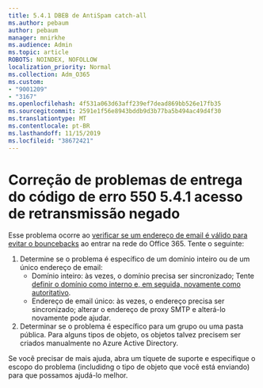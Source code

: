 ```yaml
---
title: 5.4.1 DBEB de AntiSpam catch-all
ms.author: pebaum
author: pebaum
manager: mnirkhe
ms.audience: Admin
ms.topic: article
ROBOTS: NOINDEX, NOFOLLOW
localization_priority: Normal
ms.collection: Adm_O365
ms.custom:
- "9001209"
- "3167"
ms.openlocfilehash: 4f531a063d63aff239ef7dead869bb526e17fb35
ms.sourcegitcommit: 2591e1f56e8943bddb9d3b77ba5b494ac49d4f30
ms.translationtype: MT
ms.contentlocale: pt-BR
ms.lasthandoff: 11/15/2019
ms.locfileid: "38672421"
---
```

# <a name="fix-delivery-issues-for-error-code-550-541-relay-access-denied"></a>Correção de problemas de entrega do código de erro 550 5.4.1 acesso de retransmissão negado

Esse problema ocorre ao [verificar se um endereço de email é válido para evitar o bouncebacks](https://docs.microsoft.com/exchange/mail-flow-best-practices/use-directory-based-edge-blocking) ao entrar na rede do Office 365. Tente o seguinte:

1. Determine se o problema é específico de um domínio inteiro ou de um único endereço de email:
    - Domínio inteiro: às vezes, o domínio precisa ser sincronizado; Tente [definir o domínio como interno e, em seguida, novamente como autoritativo](https://docs.microsoft.com/exchange/mail-flow-best-practices/manage-accepted-domains/manage-accepted-domains).
    - Endereço de email único: às vezes, o endereço precisa ser sincronizado; alterar o endereço de proxy SMTP e alterá-lo novamente pode ajudar.
2. Determinar se o problema é específico para um grupo ou uma pasta pública. Para alguns tipos de objeto, os objetos talvez precisem ser criados manualmente no Azure Active Directory.

Se você precisar de mais ajuda, abra um tíquete de suporte e especifique o escopo do problema (includidng o tipo de objeto que você está enviando) para que possamos ajudá-lo melhor.